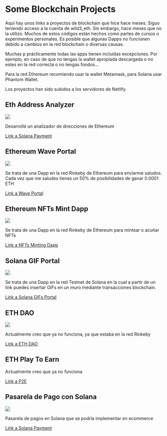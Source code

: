 <h1>Some Blockchain Projects</h1>
<p>Aquí hay unos links a proyectos de blockchain que hice hace meses. Siguo teniendo acceso a la cuenta de wild3_eth. Sin embargo, hace meses que no la utilizo. Muchos de estos códigos están hechos como partes de cursos o experimentos personales. Es posible que algunas Dapps no funcionen debido a cambios en la red blockchain o diversas causas.</p>
<p>Muchas p prácticamente todas las apps tienen incluídas excepciones. Por ejemplo, en caso de que no tengas la wallet apropiada descargada o no estes en la red correcta o no tengas fondos...</p>
<p>Para la red Ethereum recomiendo usar la wallet Metamask, para Solana usar Phantom Wallet.</p>
<p>Los proyectos han sido subidos a los servidores de Netlify.</p>
<h2>Eth Address Analyzer</h2>
<img src='https://github.com/vortexdatatechnologies/some-blockchain-projects/assets/139167026/7ca9d7db-5a2c-4e46-a9c9-3aaf213c59a9'>
<p>Desarrollé un analizador de direcciones de Ethereum</p>
<a href='https://63387b09a7b24e27711960e3--rainbow-meringue-5e1201.netlify.app/'>Link a Solana Payment</a>
<h2>Ethereum Wave Portal</h2>
<img src='https://github.com/vortexdatatechnologies/some-blockchain-projects/assets/139167026/6de29a41-1a61-4e72-8e02-69728997a706'>
<p>Se trata de una Dapp en la red Rinkeby de Ethereum para enviarme saludos. Cada vez que me saludes tienes un 50% de posibilidades de ganar 0.0001 ETH</p>
<a href='https://dulcet-hummingbird-0319c2.netlify.app/'>Link a Wave Portal</a>
<h2>Ethereum NFTs Mint Dapp</h2>
<img src='https://github.com/vortexdatatechnologies/some-blockchain-projects/assets/139167026/589945c9-3077-4881-863b-c767f14e61df'>
<p>Se trata de una Dapp en la red Rinkeby de Ethereum para mintear o acuñar NFTs</p>
<a href='https://astounding-truffle-97fb06.netlify.app/'>Link a NFTs Minting Dapp</a>
<h2>Solana GIF Portal</h2>
<img src='https://github.com/vortexdatatechnologies/some-blockchain-projects/assets/139167026/0fe49e1b-1319-4383-8e20-32bf9d4a8212'>
<p>Se trata de una Dapp en la red Testnet de Solana en la cual a partir de un link puedes insertar GIFs en un muro mediante transacciones blockchain.</p>
<a href='https://incomparable-salmiakki-221c11.netlify.app/'>Link a Solana GIFs Portal</a>
<h2>ETH DAO</h2>
<img src='https://github.com/vortexdatatechnologies/some-blockchain-projects/assets/139167026/e88524c1-67cf-4bf6-adea-e355f0d8b36f'>
<p>Actualmente creo que ya no funciona, ya que estaba en la red Rinkeby</p>
<a href='https://sweet-kulfi-c06d98.netlify.app/'>Link a ETH DAO</a>
<h2>ETH Play To Earn</h2>
<p>Actualmente creo que ya no funciona</p>
<a href='https://chimerical-longma-fb19e8.netlify.app/'>Link a P2E</a>
<h2>Pasarela de Pago con Solana</h2>
<img src='https://github.com/vortexdatatechnologies/some-blockchain-projects/assets/139167026/2c9cfd61-7db4-4e6a-adb8-e398d70aa861'>
<p>Pasarela de pagos en Solana que se podría implementar en ecommerce</p>
<a href='https://tranquil-malabi-71b787.netlify.app/'>Link a Solana Payment</a>
